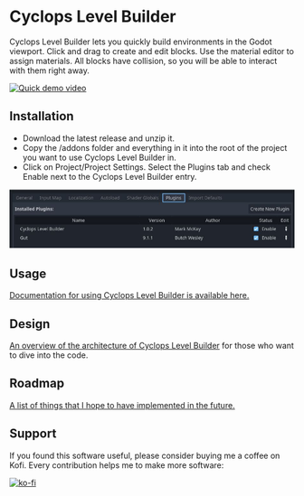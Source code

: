 ﻿# Cyclops Level Builder

Cyclops Level Builder lets you quickly build environments in the Godot viewport.  Click and drag to create and edit blocks.  Use the material editor to assign materials.  All blocks have collision, so you will be able to interact with them right away.

[![Quick demo video](https://img.youtube.com/vi/ASE--0uBsk8/0.jpg)](https://www.youtube.com/watch?v=ASE--0uBsk8)

## Installation

* Download the latest release and unzip it.
* Copy the /addons folder and everything in it into the root of the project you want to use Cyclops Level Builder in.
* Click on Project/Project Settings.  Select the Plugins tab and check Enable next to the Cyclops Level Builder entry.

![Enable addon](doc/enable_addon.jpg)

## Usage

[Documentation for using Cyclops Level Builder is available here.](doc/index.md)

## Design

[An overview of the architecture of Cyclops Level Builder](doc/design.md) for those who want to dive into the code.

## Roadmap

[A list of things that I hope to have implemented in the future.](doc/roadmap.md)

## Support

If you found this software useful, please consider buying me a coffee on Kofi.  Every contribution helps me to make more software:

[![ko-fi](https://ko-fi.com/img/githubbutton_sm.svg)](https://ko-fi.com/Y8Y43J6OB)

